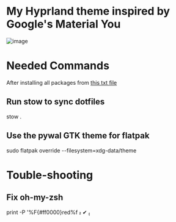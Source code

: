 # My Hyprland theme inspired by Google's Material You

![image](https://github.com/kleidiss/dotfiles/assets/124008722/0ce06ce3-95f0-4967-aad8-927bdfcc7318)


# Needed Commands

After installing all packages from [this txt file](https://github.com/kleidiss/dotfiles/blob/main/packagelist.txt)

## Run stow to sync dotfiles
stow .

## Use the pywal GTK theme for flatpak
sudo flatpak override --filesystem=xdg-data/theme


# Touble-shooting

## Fix oh-my-zsh
print -P '%F{#ff0000}red%f                                                                                                  ✔  

